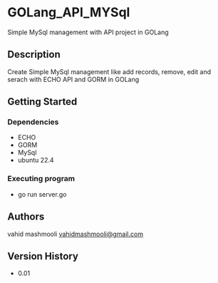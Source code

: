 # GOLang_API_MYSql

Simple MySql management with API project in GOLang

## Description

Create Simple MySql management like add records, remove, edit and serach with ECHO API and GORM in GOLang

## Getting Started

### Dependencies

* ECHO
* GORM
* MySql
* ubuntu 22.4


### Executing program

* go run server.go


## Authors

vahid mashmooli
vahidmashmooli@gmail.com

## Version History

* 0.01
